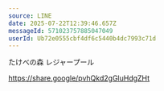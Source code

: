 ```yaml
---
source: LINE
date: 2025-07-22T12:39:46.657Z
messageId: 571023757885047049
userId: Ub72e0555cbf4df6c5440b4dc7993c71d
---
```


たけべの森 レジャープール

 https://share.google/pvhQkd2gGluHdgZHt